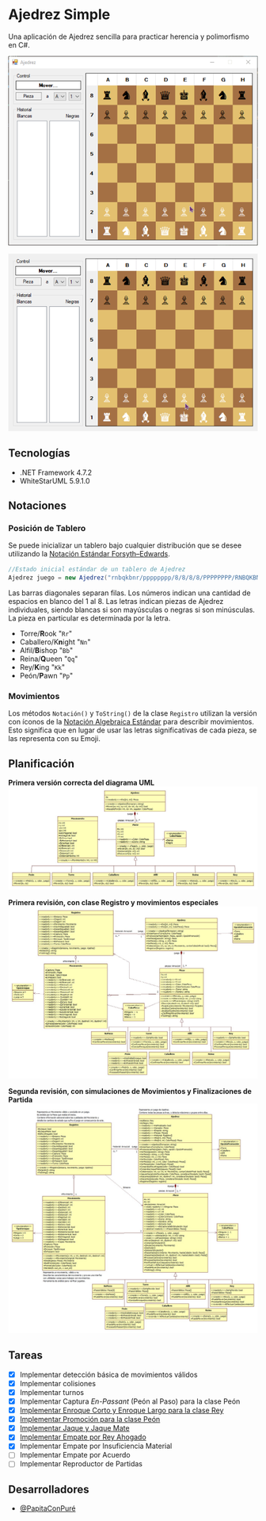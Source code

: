 # Ajedrez Simple
Una aplicación de Ajedrez sencilla para practicar herencia y polimorfismo en C#.

![Demostración de Juego](https://github.com/PapitaConPure/ajedrez-simple/blob/main/Muestras/muestra1.gif)

![Mate del Pastor](https://github.com/PapitaConPure/ajedrez-simple/blob/main/Muestras/muestra2.gif)

## Tecnologías
* .NET Framework 4.7.2
* WhiteStarUML 5.9.1.0

##  Notaciones
### Posición de Tablero
Se puede inicializar un tablero bajo cualquier distribución que se desee utilizando la [Notación Estándar Forsyth–Edwards](https://en.wikipedia.org/wiki/Forsyth%E2%80%93Edwards_Notation).
```cs
//Estado inicial estándar de un tablero de Ajedrez
Ajedrez juego = new Ajedrez("rnbqkbnr/pppppppp/8/8/8/8/PPPPPPPP/RNBQKBNR");
```
Las barras diagonales separan filas.
Los números indican una cantidad de espacios en blanco del 1 al 8.
Las letras indican piezas de Ajedrez individuales, siendo blancas si son mayúsculas o negras si son minúsculas. La pieza en particular es determinada por la letra.
* Torre/**R**ook "`Rr`"
* Caballero/K**n**ight "`Nn`"
* Alfil/**B**ishop "`Bb`"
* Reina/**Q**ueen "`Qq`"
* Rey/**K**ing "`Kk`"
* Peón/**P**awn "`Pp`"

### Movimientos
Los métodos `Notación()` y `ToString()` de la clase `Registro` utilizan la versión con íconos de la [Notación Algebraica Estándar](https://en.wikipedia.org/wiki/Algebraic_notation_(chess)) para describir movimientos.
Esto significa que en lugar de usar las letras significativas de cada pieza, se las representa con su Emoji.

## Planificación
**Primera versión correcta del diagrama UML**
![UML 1](https://github.com/PapitaConPure/ajedrez-simple/blob/main/Planificación/v1.jpg)

**Primera revisión, con clase Registro y movimientos especiales**
![UML 2](https://github.com/PapitaConPure/ajedrez-simple/blob/main/Planificación/v2.jpg)

**Segunda revisión, con simulaciones de Movimientos y Finalizaciones de Partida**
![UML 3](https://github.com/PapitaConPure/ajedrez-simple/blob/main/Planificación/v3.jpg)

## Tareas
* [X] Implementar detección básica de movimientos válidos
* [X] Implementar colisiones
* [X] Implementar turnos
* [X] Implementar Captura _En-Passant_ (Peón al Paso) para la clase Peón
* [X] [Implementar Enroque Corto y Enroque Largo para la clase Rey](https://github.com/PapitaConPure/ajedrez-simple/issues/1)
* [X] [Implementar Promoción para la clase Peón](https://github.com/PapitaConPure/ajedrez-simple/issues/2)
* [X] [Implementar Jaque y Jaque Mate](https://github.com/PapitaConPure/ajedrez-simple/issues/3)
* [X] [Implementar Empate por Rey Ahogado](https://github.com/PapitaConPure/ajedrez-simple/issues/4)
* [X] Implementar Empate por Insuficiencia Material
* [ ] Implementar Empate por Acuerdo
* [ ] Implementar Reproductor de Partidas

## Desarrolladores
* [@PapitaConPuré](https://github.com/PapitaConPure)
